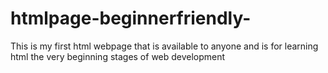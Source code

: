 # htmlpage-beginnerfriendly-
This is my first html webpage that is available to anyone and is for learning html the very beginning stages of web development
